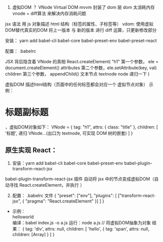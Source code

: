 1. 虚拟DOM ？ VNode Virtual DOM
mvvm 封装了 dom 层
dom 太消耗内存
vnode + diff算法 来解决内存消耗问题

jsx 语法 
用 js 对象描述 html 结构（标签的属性、子标签等）
vdom:
使用虚拟DOM替代真实的DOM 
将上一版本 与 新的版本 进行 diff 运算，只更新修改部分

安装：
yarn add babel-cli babel-core babel-preset-env babel-preset-react

配置：
.babelrc


JSX 背后隐含着 VNode 的真相
React.createElement(
  "h1"  第一个参数， ele = document.createElement()
  attributes 第二个参数，ele.setAttribute(key, val)
  children 第三个参数， appendChild()
    文本节点  textnode
    node   递归一下
)

虚拟DOM 描述html结构（页面中的任何标签都会对应一个 虚拟节点对象）
示例：<h1 className="title">标题<span>副标题</span></h1>，虚拟DOM对象如下：
VNode = {
  tag: "h1",
  attrs: {
    class: "title"
  },
  children: [
    '标题',
    递归 VNode...(出口为 textnode, 可实现 DOM 树的嵌套)
  ]
}



## 原生实现 React：

1. 安装：yarn add babel-cli babel-core babel-preset-env babel-plugin-transform-react-jsx

babel-plugin-transform-react-jsx  插件
自动将 jsx 中的节点变成虚拟DOM（自动寻找 React.createElement，并执行  ）

2. 配置：
.babelrc 文件
  {
    "preset": ["env"],
    "plugins": [
      ["transform-react-jsx", {
        "pragma": "React.createElement"
      }]
    ]
  }

- 示例：<div>hello<span>world</span></div>
    编译：babel index.js -o a.js
    运行：node a.js  // 将虚拟DOM抽象为对象
    结果：
      { tag: 'div',
        attrs: null,
        children: [ 'hello', { tag: 'span', attrs: null, children: [Array] } ] }

